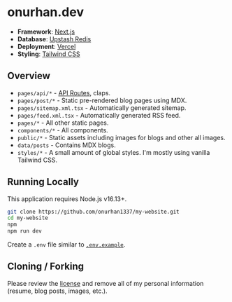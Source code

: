 # onurhan.dev

- **Framework**: [Next.js](https://nextjs.org/)
- **Database**: [Upstash Redis](https://upstash.com/)
- **Deployment**: [Vercel](https://vercel.com)
- **Styling**: [Tailwind CSS](https://tailwindcss.com/)

## Overview


- `pages/api/*` - [API Routes](https://nextjs.org/docs/api-routes/introduction), claps.
- `pages/post/*` - Static pre-rendered blog pages using MDX.
- `pages/sitemap.xml.tsx` - Automatically generated sitemap.
- `pages/feed.xml.tsx` - Automatically generated RSS feed.
- `pages/*` - All other static pages.
- `components/*` - All components.
- `public/*` - Static assets including images for blogs and other all images.
- `data/posts` - Contains MDX blogs.
- `styles/*` - A small amount of global styles. I'm mostly using vanilla Tailwind CSS.

## Running Locally

This application requires Node.js v16.13+.

```bash
git clone https://github.com/onurhan1337/my-website.git
cd my-website
npm
npm run dev
```

Create a `.env` file similar to [`.env.example`](https://github.com/onurhan1337/my-website/blob/master/.env.example).

## Cloning / Forking

Please review the [license](https://github.com/leerob/leerob.io/blob/main/LICENSE.txt) and remove all of my personal information (resume, blog posts, images, etc.).